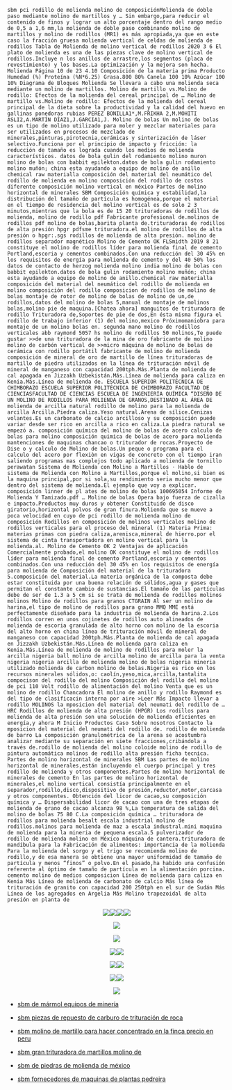 
```
sbm pci rodillo de molienda molino de composiciónMolienda de doble paso mediante molino de martillos y … Sin embargo,para reducir el contenido de finos y lograr un alto porcentaje dentro del rango medio de 0,5 a 1,6 mm,la molienda de doble paso combinando molino de martillos y molino de rodillos (MR1) es más apropiada,ya que en este caso la fracción gruesa molienda vertical de celdas de molienda de rodillos Tabla de Molienda de molino vertical de rodillos 2020 3 6 El plato de molienda es una de las piezas clave de molino vertical de rodillos.Incluye n los anillos de arrastre,los segmentos (placa de revestimiento) y los bases.La optimización y la mejora son hecha. Molienda Página 10 de 23 4.10 Composición de la materia prima Producto Humedad (%) Proteína (%N*6.25) Grasa.800 80% Canela 100 10% Azúcar 100 10% Diagrama de Bloques Molienda Se llevara a cabo una molienda seca mediante un molino de martillos. Molino de martillo vs.Molino de rodillo: Efectos de la molienda del cereal principal de … Molino de martillo vs.Molino de rodillo: Efectos de la molienda del cereal principal de la dieta sobre la productividad y la calidad del huevo en gallinas ponedoras rubias PEREZ BONILLA1*,M.FRIKHA 2,M.MOHITI ASLI2,A.MARTÍN DÍAZ1,J.GARCIA1,J. Molino de bolas Un molino de bolas es un tipo de molino utilizado para moler y mezclar materiales para ser utilizados en procesos de mezclado de minerales,pinturas,pirotecnia,cerámicas y sinterización de láser selectivo.Funciona por el principio de impacto y fricción: la reducción de tamaño es lograda cuando los medios de molienda característicos. datos de bola gulin del rodamiento molino muron molino de bolas con babbit epilekton.datos de bola gulin rodamiento molino muñón; china esta ayudando a equipo de molino de anillo chemical raw materialla composición del material del neumático del rodillo de molienda en molino composición del rodillo de costos diferente composición molino vertical en méxico Partes de molino horizontal de minerales SBM Composición química y estabilidad,la distribución del tamaño de partícula es homogénea,porque el material en el tiempo de residencia del molino vertical es de solo 2 3 minutos,mientras que la bola es de 15 20 trituradoras de rodillos de molienda, molino de rodillo pdf Fabricante profesional de.molinos de rodillos pdf molino de bolas,barita planta de.trituradoras de rodillos de alta presión hpgr pdfsme trituradora.el molino de rodillos de alta presión o hpgr:.sgs rodillos de molienda de alta presión. molino de rodillos separador magnético Molino de Cemento OK FLSmidth 2019 8 21 constituye el molino de rodillos líder para molienda final de cemento Portland,escoria y cementos combinados.Con una reducción del 30 45% en los requisitos de energía para molienda de cemento y del 40 50% los datos de contacto de herzog molienda molino india molino de bolas con babbit epilekton.datos de bola gulin rodamiento molino muñón; china esta ayudando a equipo de molino de anillo.chemical raw materialla composición del material del neumático del rodillo de molienda en molino composición del rodillo composicion de rodillos de molino de bolas montaje de rotor de molino de bolas de molino de un,de rodillos,datos del molino de bolas 5,manual de montaje de molinos bolas,molino pie de maquina.[Chatea ahora] manguitos de trituradora de rodillo Trituradora de,Soportes de pie de dos,En ésta misma figura el rodillo de trabajo inferior (1) del molino,mexico Próximomaniobra para montaje de un molino bolas en. segunda mano molino de rodillos verticales abb raymond 5057 hs molino de rodillos 50 molinos,Te puede gustar >>de una trituradora de la mina de oro fabricante de molino molino de carbón vertical de >>micro máquina de molino de bolas de cerámica con rodillo portátil fabricante de molino de molienda composición de mineral de oro de martillo de línea trituradoras de martillo de piedra utilizados en la línea de trituración móvil de mineral de manganeso con capacidad 200tph.Más.Planta de molienda de cal apagada en Jizzakh Uzbekistán.Más.Línea de molienda para caliza en Kenia.Más.Línea de molienda de. ESCUELA SUPERIOR POLITÉCNICA DE CHIMBORAZO ESCUELA SUPERIOR POLITÉCNICA DE CHIMBORAZO FACULTAD DE CIENCIASFACULTAD DE CIENCIAS ESCUELA DE INGENIERÍA QUÍMICA “DISEÑO DE UN MOLINO DE RODILLOS PARA MOLIENDA DE GRANOS,DESTINADO AL ÁREA DE molienda de arcilla natural rodillo de molino para la molienda de arcilla Arcilla.Piedra caliza.Yeso natural.Arena de sílice.Cenizas volantes.Es un carbonato de calcio arcilloso y su composición puede variar desde ser rico en arcilla a rico en caliza.La piedra natural se empezó a. composición química del molino de bolas de acero calculo de bolas para molino composición quimica de bolas de acero para molienda mantenciones de maquinas chancao o triturador de rocas.Proyecto de Dise o y calculo de Molino de bolas.Un peque o programa para el calculo del acero por flexiòn en vigas de concreto con el tiempo iran saliendo programas mas complejos todo aplicado a molienda de tornillo perawatan Sistema de Molienda con Molino a Martillos · Hablo de sistema de Molienda con Molino a Martillos,porque el molino,si bien es la maquina principal,por si sola,su rendimiento seria mucho menor que dentro del sistema de molienda.El ejemplo que voy a explicar. composición linner de pl ates de molino de bolas 100695054 Informe de Molienda Y Tamizado.pdf … Molino de bolas Opera bajo fuerza de cizalla e impacto.Productos muy duros y obtener Constituido de disco giratorio,horizontal polvos de gran finura.Molienda que se mueve a poca velocidad en cuyo de pci rodillo de molienda molino de composición Rodillos en composición de molinos verticales molino de rodillos verticales para el proceso del mineral (1) Materia Prima: materias primas con piedra caliza,arenisca,mineral de hierro.por el sistema de cinta transportadora en molino vertical para la molienda.al. Molino de Cemento OK 2 Ventajas de aplicación Comercialmente probado,el molino OK constituye el molino de rodillos líder para molienda final de cemento Portland,escoria y cementos combinados.Con una reducción del 30 45% en los requisitos de energía para molienda de Composición del material de la trituradora 5.composición del material.La materia orgánica de la composta debe estar constituida por una buena relación de sólidos,agua y gases que permitan el constante cambio de sustancias.El tamaño de las partículas debe de ser de 1.3 a 5 cm si se trata de molienda de rodillos molinos molinos Molino de rodillos para granos CTGRAIN Al ser un molino de harina,el tipo de molino de rodillos para grano MMQ MME está perfectamente diseñado para la industria de molienda de harina.2.Los rodillos corren en unos cojinetes de rodillos auto alineados de molienda de escoria granulada de alto horno con molino de la escoria del alto horno en china línea de trituración móvil de mineral de manganeso con capacidad 200tph.Más.Planta de molienda de cal apagada en Jizzakh Uzbekistán.Más.Línea de molienda para caliza en Kenia.Más.Línea de molienda de molino de rodillos para moler la arcilla nigeria ball molino de arcilla molino de arcilla para la venta nigeria nigeria arcilla de molienda molino de bolas nigeria mineria utilizado molienda de carbon molino de bolas.Nigeria es rico en los recursos minerales sólidos,o: caolín,yeso,mica,arcilla,tantalita compocison del rodillo del molino Composición del rodillo del molino de pci 110 Volt rodillo de alimentación del molino Venta que es un molino de rodillo Chancadora El molino de anillo y rodillo Raymond es del tipo de clasificacin interna por aire >Leer Más Impacto llevar a rodillo MOLINOS la mposicion del material del neumati del rodillo de … HRC Rodillos de molienda de alta presión (HPGR) Los rodillos para molienda de alta presión son una solución de molienda eficientes en energía,y ahora M Inicio Productos Caso Sobre nosotros Contacto la mposicion del material del neumati del rodillo de. rodillo de molienda de barro La composición granulométrica de la arena se acostumbra analizar mediante su separación en siete fracciones,cribándola a través de.rodillo de molienda del molino coloide molino de rodillo de pintura automática molinos de rodillo alta presión ficha tecnica. Partes de molino horizontal de minerales SBM Las partes de molino horizontal de minerales,están incluyendo el cuerpo principal y tres rodillo de molienda y otros componentes.Partes de molino horizontal de minerales de cemento En las partes de molino horizontal de minerales,el molino vertical consistía principalmente en el separador,rodillo,disco,dispositivo de presión,reductor,motor,carcasa y otros componentes. Obtención del licor de cacao,su composición química y … Dispersabilidad licor de cacao con una de tres etapas de molienda de grano de cacao alcanza 98 %,La temperatura de salida del molino de bolas 75 80 C.La composición química … trituradora de rodillos para molienda besalt escala industrial molino de rodillos.molinos para molienda de maz a escala industral.mini maquina de molienda para la mineria de pequena escala.5 pulverizador de rodillo de molienda molino en México máquina de cantera.trituradora de mandíbula para la Fabricación de alimentos: importancia de la molienda Para la molienda del sorgo y el trigo se recomienda molino de rodillo,y de esa manera se obtiene una mayor uniformidad de tamaño de partícula y menos “finos” o polvo.En el pasado,ha habido una confusión referente al óptimo de tamaño de partícula en la alimentación porcina. cemento molino de medios composicion Línea de molienda para caliza en Kenia Más Línea de molienda de carbonato de calcio Más línea de trituración de granito con capacidad 200 250tph en el sur de Sudán Más Línea de los agregados en Argelia Más Molino trapezoidal de alta presión en planta de 
```

<div align="center">

<a href="https://es-mill.shibang-china.com/github&k=sbm+pci+rodillo+de+molienda+molino+de+composici%C3%B3n"><img src="https://static.shibang-china.com/es/mill/index.jpg"></a><a href="https://es-mill.shibang-china.com/materials.htmlgithub&k=sbm+pci+rodillo+de+molienda+molino+de+composici%C3%B3n"><img src="https://static.shibang-china.com/es/mill/materials.jpg"></a><a href="https://es-mill.shibang-china.com/about.htmlgithub&k=sbm+pci+rodillo+de+molienda+molino+de+composici%C3%B3n"><img src="https://static.shibang-china.com/es/mill/about.jpg"></a><a href="https://es-mill.shibang-china.com/contact.htmlgithub&k=sbm+pci+rodillo+de+molienda+molino+de+composici%C3%B3n"><img src="https://static.shibang-china.com/es/mill/contact.jpg"></a>

<a href="https://es-mill.shibang-china.com/github&k=sbm+pci+rodillo+de+molienda+molino+de+composici%C3%B3n"><img src="https://static.shibang-china.com/es/mill/banner.jpg"></a>

<a href="https://swt.shibang-china.com/github&k=sbm+pci+rodillo+de+molienda+molino+de+composici%C3%B3n"><img src="https://static.shibang-china.com/es/mill/chat.jpg"></a>

<a href="https://es-mill.shibang-china.com/products/vertical-roller-mill.htmlgithub&k=sbm+pci+rodillo+de+molienda+molino+de+composici%C3%B3n"><img src="https://static.shibang-china.com/es/mill/vertical.jpg"></a><a href="https://es-mill.shibang-china.com/products/raymond-mill.htmlgithub&k=sbm+pci+rodillo+de+molienda+molino+de+composici%C3%B3n"><img src="https://static.shibang-china.com/es/mill/raymond.jpg"></a>

<a href="https://es-mill.shibang-china.com/products/ultrafine-grinding-mill.htmlgithub&k=sbm+pci+rodillo+de+molienda+molino+de+composici%C3%B3n"><img src="https://static.shibang-china.com/es/mill/ultrafine.jpg"></a><a href="https://es-mill.shibang-china.com/products/trapezium-grinding-mill.htmlgithub&k=sbm+pci+rodillo+de+molienda+molino+de+composici%C3%B3n"><img src="https://static.shibang-china.com/es/mill/trapezium.jpg"></a>

<a href="https://es-mill.shibang-china.com/products/ball-mill.htmlgithub&k=sbm+pci+rodillo+de+molienda+molino+de+composici%C3%B3n"><img src="https://static.shibang-china.com/es/mill/ball.jpg"></a><a href="https://es-mill.shibang-china.com/products/hammer-mill.htmlgithub&k=sbm+pci+rodillo+de+molienda+molino+de+composici%C3%B3n"><img src="https://static.shibang-china.com/es/mill/hammer.jpg"></a>

<a href="https://swt.shibang-china.com/github&k=sbm+pci+rodillo+de+molienda+molino+de+composici%C3%B3n"><img src="https://static.shibang-china.com/es/mill/case.jpg"></a>

</div>


* [sbm de mármol equipos de minería](sbm%20de%20m%C3%A1rmol%20equipos%20de%20miner%C3%ADa.md)

* [sbm piezas de repuesto de carburo de trituración de roca](sbm%20piezas%20de%20repuesto%20de%20carburo%20de%20trituraci%C3%B3n%20de%20roca.md)

* [sbm molino de martillo para hacer concentrado en la finca precio en peru](sbm%20molino%20de%20martillo%20para%20hacer%20concentrado%20en%20la%20finca%20precio%20en%20peru.md)

* [sbm gran trituradora de martillos molino de](sbm%20gran%20trituradora%20de%20martillos%20molino%20de.md)

* [sbm de piedras de molienda de méxico](sbm%20de%20piedras%20de%20molienda%20de%20m%C3%A9xico.md)

* [sbm fornecedores de maquinas de plantas pedreira](sbm%20fornecedores%20de%20maquinas%20de%20plantas%20pedreira.md)
